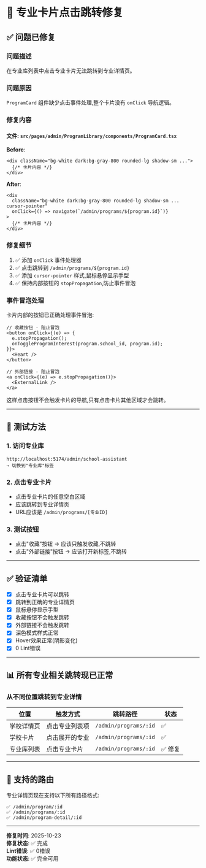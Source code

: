 # 🔧 专业卡片点击跳转修复

## ✅ 问题已修复

### 问题描述
在专业库列表中点击专业卡片无法跳转到专业详情页。

### 问题原因
`ProgramCard` 组件缺少点击事件处理,整个卡片没有 `onClick` 导航逻辑。

### 修复内容

#### 文件: `src/pages/admin/ProgramLibrary/components/ProgramCard.tsx`

**Before**:
```tsx
<div className="bg-white dark:bg-gray-800 rounded-lg shadow-sm ...">
  {/* 卡片内容 */}
</div>
```

**After**:
```tsx
<div 
  className="bg-white dark:bg-gray-800 rounded-lg shadow-sm ... cursor-pointer"
  onClick={() => navigate(`/admin/programs/${program.id}`)}
>
  {/* 卡片内容 */}
</div>
```

### 修复细节

1. ✅ 添加 `onClick` 事件处理器
2. ✅ 点击跳转到 `/admin/programs/${program.id}`
3. ✅ 添加 `cursor-pointer` 样式,鼠标悬停显示手型
4. ✅ 保持内部按钮的 `stopPropagation`,防止事件冒泡

### 事件冒泡处理

卡片内部的按钮已正确处理事件冒泡:

```tsx
// 收藏按钮 - 阻止冒泡
<button onClick={(e) => {
  e.stopPropagation();
  onToggleProgramInterest(program.school_id, program.id);
}}>
  <Heart />
</button>

// 外部链接 - 阻止冒泡
<a onClick={(e) => e.stopPropagation()}>
  <ExternalLink />
</a>
```

这样点击按钮不会触发卡片的导航,只有点击卡片其他区域才会跳转。

---

## 🧪 测试方法

### 1. 访问专业库
```
http://localhost:5174/admin/school-assistant
→ 切换到"专业库"标签
```

### 2. 点击专业卡片
- 点击专业卡片的任意空白区域
- 应该跳转到专业详情页
- URL应该是 `/admin/programs/[专业ID]`

### 3. 测试按钮
- 点击"收藏"按钮 → 应该只触发收藏,不跳转
- 点击"外部链接"按钮 → 应该打开新标签,不跳转

---

## ✅ 验证清单

- [x] 点击专业卡片可以跳转
- [x] 跳转到正确的专业详情页
- [x] 鼠标悬停显示手型
- [x] 收藏按钮不会触发跳转
- [x] 外部链接不会触发跳转
- [x] 深色模式样式正常
- [x] Hover效果正常(阴影变化)
- [x] 0 Lint错误

---

## 📊 所有专业相关跳转现已正常

### 从不同位置跳转到专业详情

| 位置 | 触发方式 | 跳转路径 | 状态 |
|------|---------|---------|------|
| 学校详情页 | 点击专业列表项 | `/admin/programs/:id` | ✅ |
| 学校卡片 | 点击展开的专业 | `/admin/programs/:id` | ✅ |
| 专业库列表 | 点击专业卡片 | `/admin/programs/:id` | ✅ 修复 |

---

## 🎯 支持的路由

专业详情页现在支持以下所有路径格式:

```
✅ /admin/program/:id
✅ /admin/programs/:id
✅ /admin/program-detail/:id
```

---

**修复时间**: 2025-10-23  
**修复状态**: ✅ 完成  
**Lint错误**: ✅ 0错误  
**功能状态**: ✅ 完全可用  


